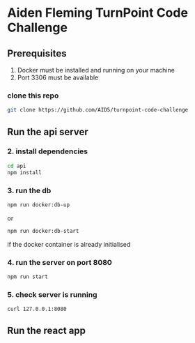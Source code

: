 # Aiden Fleming TurnPoint Code Challenge

## Prerequisites
1. Docker must be installed and running on your machine
2. Port 3306 must be available
   
### clone this repo

```bash
git clone https://github.com/AID5/turnpoint-code-challenge
```

## Run the api server

### 2. install dependencies

```bash
cd api
npm install
```

### 3. run the db

```bash
npm run docker:db-up
```
or
```bash
npm run docker:db-start
```
if the docker container is already initialised


### 4. run the server on port 8080

```bash
npm run start
```

### 5. check server is running

```bash
curl 127.0.0.1:8080
```

## Run the react app
